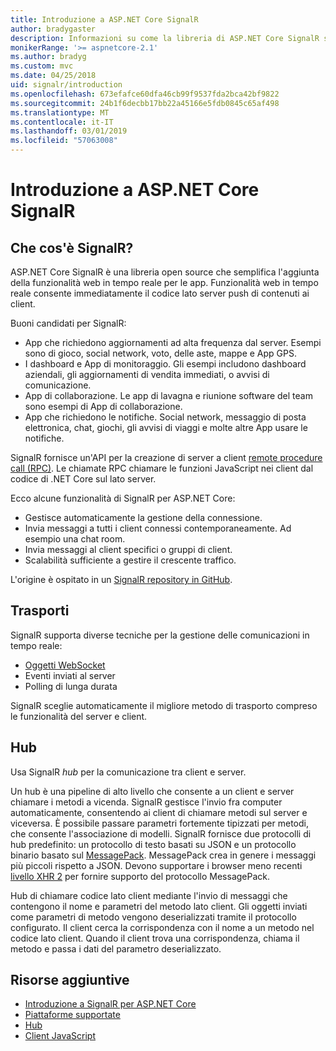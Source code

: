 ```yaml
---
title: Introduzione a ASP.NET Core SignalR
author: bradygaster
description: Informazioni su come la libreria di ASP.NET Core SignalR semplifica l'aggiunta di funzionalità in tempo reale per le app.
monikerRange: '>= aspnetcore-2.1'
ms.author: bradyg
ms.custom: mvc
ms.date: 04/25/2018
uid: signalr/introduction
ms.openlocfilehash: 673efafce60dfa46cb99f9537fda2bca42bf9822
ms.sourcegitcommit: 24b1f6decbb17bb22a45166e5fdb0845c65af498
ms.translationtype: MT
ms.contentlocale: it-IT
ms.lasthandoff: 03/01/2019
ms.locfileid: "57063008"
---
```

# <a name="introduction-to-aspnet-core-signalr"></a>Introduzione a ASP.NET Core SignalR

## <a name="what-is-signalr"></a>Che cos'è SignalR?

ASP.NET Core SignalR è una libreria open source che semplifica l'aggiunta della funzionalità web in tempo reale per le app. Funzionalità web in tempo reale consente immediatamente il codice lato server push di contenuti ai client.

Buoni candidati per SignalR:

* App che richiedono aggiornamenti ad alta frequenza dal server. Esempi sono di gioco, social network, voto, delle aste, mappe e App GPS.
* I dashboard e App di monitoraggio. Gli esempi includono dashboard aziendali, gli aggiornamenti di vendita immediati, o avvisi di comunicazione.
* App di collaborazione. Le app di lavagna e riunione software del team sono esempi di App di collaborazione.
* App che richiedono le notifiche. Social network, messaggio di posta elettronica, chat, giochi, gli avvisi di viaggi e molte altre App usare le notifiche.

SignalR fornisce un'API per la creazione di server a client [remote procedure call (RPC)](https://wikipedia.org/wiki/Remote_procedure_call). Le chiamate RPC chiamare le funzioni JavaScript nei client dal codice di .NET Core sul lato server.

Ecco alcune funzionalità di SignalR per ASP.NET Core:

* Gestisce automaticamente la gestione della connessione.
* Invia messaggi a tutti i client connessi contemporaneamente. Ad esempio una chat room.
* Invia messaggi al client specifici o gruppi di client.
* Scalabilità sufficiente a gestire il crescente traffico.

L'origine è ospitato in un [SignalR repository in GitHub](https://github.com/aspnet/AspNetCore/tree/master/src/SignalR).

## <a name="transports"></a>Trasporti

SignalR supporta diverse tecniche per la gestione delle comunicazioni in tempo reale:

* [Oggetti WebSocket](https://tools.ietf.org/html/rfc7118)
* Eventi inviati al server
* Polling di lunga durata

SignalR sceglie automaticamente il migliore metodo di trasporto compreso le funzionalità del server e client.

## <a name="hubs"></a>Hub

Usa SignalR *hub* per la comunicazione tra client e server.

Un hub è una pipeline di alto livello che consente a un client e server chiamare i metodi a vicenda. SignalR gestisce l'invio fra computer automaticamente, consentendo ai client di chiamare metodi sul server e viceversa. È possibile passare parametri fortemente tipizzati per metodi, che consente l'associazione di modelli. SignalR fornisce due protocolli di hub predefinito: un protocollo di testo basati su JSON e un protocollo binario basato sul [MessagePack](https://msgpack.org/).  MessagePack crea in genere i messaggi più piccoli rispetto a JSON. Devono supportare i browser meno recenti [livello XHR 2](https://caniuse.com/#feat=xhr2) per fornire supporto del protocollo MessagePack.

Hub di chiamare codice lato client mediante l'invio di messaggi che contengono il nome e parametri del metodo lato client. Gli oggetti inviati come parametri di metodo vengono deserializzati tramite il protocollo configurato. Il client cerca la corrispondenza con il nome a un metodo nel codice lato client. Quando il client trova una corrispondenza, chiama il metodo e passa i dati del parametro deserializzato.

## <a name="additional-resources"></a>Risorse aggiuntive

* [Introduzione a SignalR per ASP.NET Core](xref:tutorials/signalr)
* [Piattaforme supportate](xref:signalr/supported-platforms)
* [Hub](xref:signalr/hubs)
* [Client JavaScript](xref:signalr/javascript-client)
